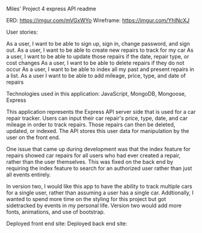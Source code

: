 Miles' Project 4 express API readme

ERD: https://imgur.com/mVGxWYo
Wireframe: https://imgur.com/YhlNcXJ

User stories:

As a user, I want to be able to sign up, sign in, change password, and sign out.
As a user, I want to be able to create new repairs to track for my car
As a user, I want to be able to update those repairs if the date, repair type, or cost changes
As a user, I want to be able to delete repairs if they do not occur
As a user, I want to be able to index all my past and present repairs in a list.
As a user I want to be able to add mileage, price, type, and date of repairs

Technologies used in this application: JavaScript, MongoDB, Mongoose, Express

This application represents the Express API server side that is used for a car repair tracker.  Users can input their car repair's price, type, date, and car mileage in order to track repairs.  Those repairs can then be deleted, updated, or indexed.  The API stores this user data for manipulation by the user on the front end.

One issue that came up during development was that the index feature for repairs showed car repairs for all users who had ever created a repair, rather than the user themselves.  This was fixed on the back end by requiring the index feature to search for an authorized user rather than just all events entirely.

In version two, I would like this app to have the ability to track multiple cars for a single user, rather than assuming a user has a single car.  Addtionally, I wanted to spend more time on the styling for this project but got sidetracked by events in my personal life.  Version two would add more fonts, animations, and use of bootstrap.

Deployed front end site:
Deployed back end site:
